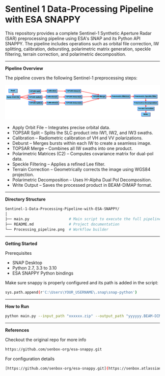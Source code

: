# Sentinel 1 Data-Processing Pipeline with ESA SNAPPY

This repository provides a complete Sentinel-1 Synthetic Aperture Radar (SAR) preprocessing pipeline using ESA's SNAP and its Python API  SNAPPY. The pipeline includes operations such as orbital file correction, IW splitting, calibration, debursting, polarimetric matrix generation, speckle filtering, terrain correction, and polarimetric decomposition.

----

**Pipeline Overview**

The pipeline covers the following Sentinel-1 preprocessing steps:

![image alt](https://github.com/AnandaKrishnan11/Sentinel-1-Data-Processing-Pipeline-with-ESA-SNAPPY/blob/133c45d031e6861d7e210a27050e42229bc423a6/Processing_pipeline.png)

- Apply Orbit File – Integrates precise orbital data.
- TOPSAR Split – Splits the SLC product into IW1, IW2, and IW3 swaths.
- Calibration – Radiometric calibration of VH and VV polarizations.
- Deburst – Merges bursts within each IW to create a seamless image.
- TOPSAR Merge – Combines all IW swaths into one product.
- Polarimetric Matrices (C2) – Computes covariance matrix for dual-pol data.
- Speckle Filtering – Applies a refined Lee filter.
- Terrain Correction – Geometrically corrects the image using WGS84 projection.
- Polarimetric Decomposition – Uses H-Alpha Dual Pol Decomposition.
- Write Output – Saves the processed product in BEAM-DIMAP format.

----

**Directory Structure**


   ```bash
   Sentinel-1-Data-Processing-Pipeline-with-ESA-SNAPPY/
│
├── main.py                  # Main script to execute the full pipeline
├── README.md                # Project documentation
└── Processing_pipeline.png  # Workflow builder 
   ```
----

**Getting Started**

Prerequisites
- SNAP Desktop
- Python 2.7, 3.3 to 3.10
- ESA SNAPPY Python bindings
  
Make sure snappy is properly configured and its path is added in the script: 

   ```bash
sys.path.append(r'C:\Users\YOUR_USERNAME\.snap\snap-python')

   ```
----

**How to Run**

   ```bash
python main.py --input_path "xxxxxx.zip" --output_path "yyyyyy.BEAM-DIMAP"

   ```
----

**References**

Checkout the original repo for more info

   ```bash
https://github.com/senbox-org/esa-snappy.git

   ```
For configuration details
   ```bash
[https://github.com/senbox-org/esa-snappy.git](https://senbox.atlassian.net/wiki/spaces/SNAP/pages/2499051521/Configure+Python+to+use+the+SNAP-Python+esa_snappy+interface+SNAP+version+10)
   ```

